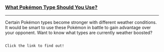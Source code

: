 ### [What Pokémon Type Should You Use?](https://lab-3-theta.vercel.app/)
---
Certain Pokémon types become stronger with different weather conditions. It would be smart to use these Pokémon in battle to gain advantage over your opponent. Want to know what types are currently weather boosted?

```

Click the link to find out!